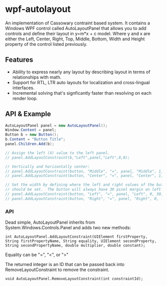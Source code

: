 <h1>wpf-autolayout</h1>

An implementation of Cassowary contraint based system.  It contains a Windows WPF control called AutoLayoutPanel that allows you to add controls and define their layout in y=m*x + c model. Where y and x are either the Left, Center, Right, Top, Middle, Bottom, Width and Height property of the control listed previously.

<h2>Features</h2>

* Ability to express nearly any layout by describing layout in terms of relationships with math.
* Support for RTL, LTR auto layouts for localization and cross-lingual interfaces.
* Incremental solving that's signficantly faster than resolving on each render loop.

<h2>API & Example</h2>

```C#
AutoLayoutPanel panel = new AutoLayoutPanel();
Window.Content = panel;
Button b = new Button();
b.Content = "Button Title";
panel.Children.Add(b);

// Assign the left (X) value to the left panel.
// panel.AddLayoutConstraint(b,"Left",panel,"Left",0,0);

// Vertically and horizontally center:
// panel.AddLayoutConstraint(button, "Middle", "=", panel, "Middle", 1, 0);
// panel.AddLayoutConstraint(button, "Center", "=", panel, "Center", 1, 0);

// Set the width by defining where the left and right values of the button
// should be set.  The button will always have 30 pixel margin on left and right sides.
// panel.AddLayoutConstraint(button, "Left", "=", panel, "Left", 0, 30);
// panel.AddLayoutConstraint(button, "Right", "=", panel, "Right", 0, -30);
```

<h3>API</H3>

Dead simple, AutoLayoutPanel inherits from System.Windows.Controls.Panel and adds two new methods:

``int AutoLayoutPanel.AddLayoutConstraint(UIElement firstProperty, String firstPropertyName, String equality, UIElement secondProperty, String secondPropertyName, double multiplier, double constant);``

Equality can be "=", "<", or ">"

The returned integer is an ID that can be passed back into RemoveLayoutConstraint to remove the constraint.

``void AutoLayoutPanel.RemoveLayoutConstraint(int constraintId);``
